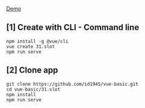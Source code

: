 [Demo](https://id1945.github.io/vue-basic/31.slot/dist "Demo")

## [1] Create with CLI - Command line
```
npm install -g @vue/cli
vue create 31.slot
npm run serve
```

## [2] Clone app
```
git clone https://github.com/id1945/vue-basic.git
cd vue-basic/31.slot
npm install
npm run serve
```